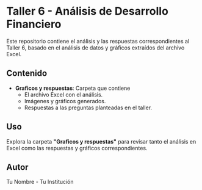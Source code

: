 # Taller 6 - Análisis de Desarrollo Financiero

Este repositorio contiene el análisis y las respuestas correspondientes al Taller 6, basado en el análisis de datos y gráficos extraídos del archivo Excel.

## Contenido

- **Graficos y respuestas**: Carpeta que contiene
  - El archivo Excel con el análisis.
  - Imágenes y gráficos generados.
  - Respuestas a las preguntas planteadas en el taller.

## Uso

Explora la carpeta **"Graficos y respuestas"** para revisar tanto el análisis en Excel como las respuestas y gráficos correspondientes.

## Autor

Tu Nombre - Tu Institución
